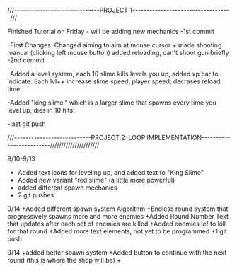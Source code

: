 ///------------------------------PROJECT 1-----------------------------------///

Finished Tutorial on Friday - will be adding new mechanics
-1st commit

-First Changes: Changed aiming to aim at mouse cursor + made shooting manual (clicking left mouse button)
added reloading, can't shoot gun briefly
-2nd commit

-Added a level system, each 10 slime kills levels you up, added xp bar to indicate.
Each lvl++ increase slime speed, player speed, decrases reload time.

-Added "king slime," which is a larger slime that spawns every time you level up, dies in 10 hits!

-last git push



///---------------------------PROJECT 2: LOOP IMPLEMENTATION-------------------------//////////////////////


9/10-9/13
+ Added text icons for leveling up, and added text to "King Slime"
+ Added new variant "red slime" (a little more powerful)
+ added different spawn mechanics
+ 2 git pushes

9/14
+Added different spawn system Algorithm
+Endless round system that progressively spawns more and more enemies
+Added Round Number Text that updates after each set of enemies are killed
+Added enemies lef to kill for that round
+Added more text elements, not yet to be programmed
+1  git push

9/14
+added better spawn system
+Added button to continue with the next round (this is where the shop will be)
+
